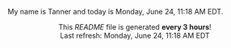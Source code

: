 My name is Tanner and today is Monday, June 24, 11:18 AM EDT.

<p align="center">This <i>README</i> file is generated <b>every 3 hours</b>!</br>Last refresh: Monday, June 24, 11:18 AM EDT<br /></p>
